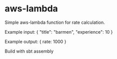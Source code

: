 # aws-lambda
Simple aws-lambda function for rate calculation.

Example input: 
{
  "title": "barmen",
  "experience": 10
}

Example output: 
{
  rate: 1000
}

Build with sbt assembly
